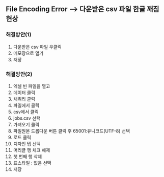 ## File Encoding Error --> 다운받은 csv 파일 한글 깨짐 현상

### 해결방안(1)
1. 다운받은 csv 파일 우클릭 
2. 메모장으로 열기
3. 저장

### 해결방안(2)
1. 엑셀 빈 파일을 열고 
2. 데이터 클릭
3. 새쿼리 클릭 
4. 파일에서 클릭 
5. csv에서 클릭 
6. jobs.csv 선택
7. 가져오기 클릭
8. 파일원본 드롭다운 버튼 클릭 후 65001:유니코드(UTF-8) 선택 
9. 로드 클릭
10. 디자인 탭 선택
11. 머리글 행 체크 해제
12. 첫 번째 행 삭제 
13. 표스타일 : 없음 선택
14. 저장

